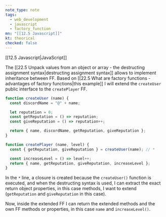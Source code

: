 ```yaml
---
note_type: note
tags:
  - web_development
  - javascript
  - factory_function
mn: "[[12.5 Javascript]]"
kt: theorical
checked: false
---
```

[[12.5 Javascript|JavaScript]]

The [[22.5 Unpack values from an object or array -  the destructing assignment syntax|destructing assignment syntax]] allows to implement inheritance between FF. Based on [[22.5 What are factory functions - advantages of factory functions|this example]] I will extend the `createUser` public interface to the `createPlayer` FF.

```js
function createUser (name) {
  const discordName = "@" + name;

  let reputation = 0;
  const getReputation = () => reputation;
  const giveReputation = () => reputation++;

  return { name, discordName, getReputation, giveReputation };
}

function createPlayer (name, level) {
  const { getReputation, giveReputation } = createUser(name); // *

  const increaseLevel = () => level++;
  return { name, getReputation, giveReputation, increaseLevel };
}
```

In the `*` line, a closure is created because the `createUser()` function is executed, and when the destructing syntax is used, I can extract the exact return object properties, in this case methods, I want to extend (`getReputation` and  `giveReputation` in this case). 

Now, inside the extended FF I can return the extended methods and the own FF methods or properties, in this case `name` and `increaseLevel()`. 